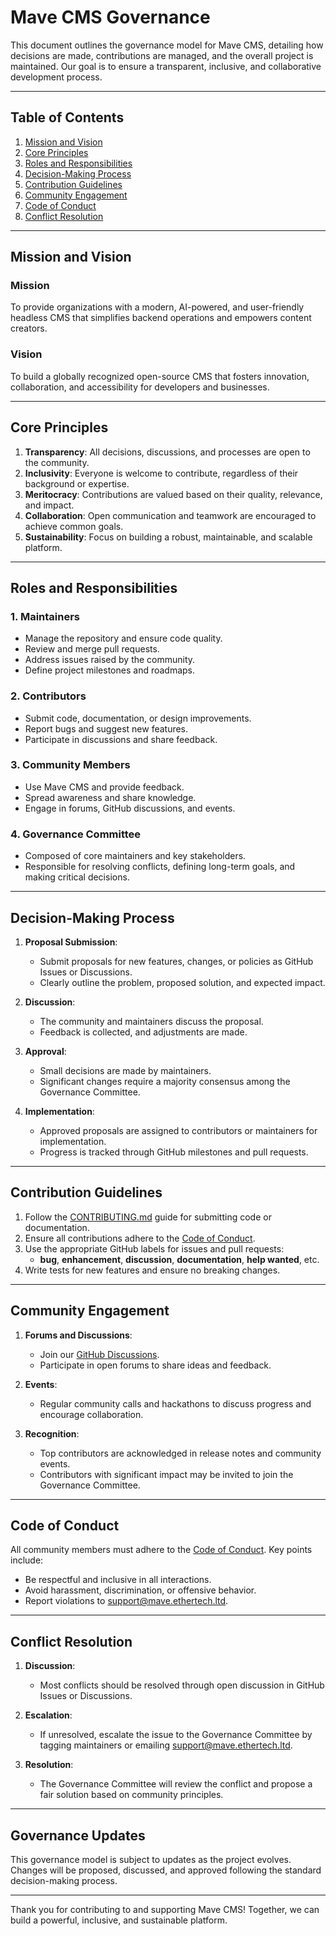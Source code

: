 # Mave CMS Governance

This document outlines the governance model for Mave CMS, detailing how decisions are made, contributions are managed, and the overall project is maintained. Our goal is to ensure a transparent, inclusive, and collaborative development process.

---

## Table of Contents

1. [Mission and Vision](#mission-and-vision)
2. [Core Principles](#core-principles)
3. [Roles and Responsibilities](#roles-and-responsibilities)
4. [Decision-Making Process](#decision-making-process)
5. [Contribution Guidelines](#contribution-guidelines)
6. [Community Engagement](#community-engagement)
7. [Code of Conduct](#code-of-conduct)
8. [Conflict Resolution](#conflict-resolution)

---

## Mission and Vision

### **Mission**

To provide organizations with a modern, AI-powered, and user-friendly headless CMS that simplifies backend operations and empowers content creators.

### **Vision**

To build a globally recognized open-source CMS that fosters innovation, collaboration, and accessibility for developers and businesses.

---

## Core Principles

1. **Transparency**: All decisions, discussions, and processes are open to the community.
2. **Inclusivity**: Everyone is welcome to contribute, regardless of their background or expertise.
3. **Meritocracy**: Contributions are valued based on their quality, relevance, and impact.
4. **Collaboration**: Open communication and teamwork are encouraged to achieve common goals.
5. **Sustainability**: Focus on building a robust, maintainable, and scalable platform.

---

## Roles and Responsibilities

### **1. Maintainers**

- Manage the repository and ensure code quality.
- Review and merge pull requests.
- Address issues raised by the community.
- Define project milestones and roadmaps.

### **2. Contributors**

- Submit code, documentation, or design improvements.
- Report bugs and suggest new features.
- Participate in discussions and share feedback.

### **3. Community Members**

- Use Mave CMS and provide feedback.
- Spread awareness and share knowledge.
- Engage in forums, GitHub discussions, and events.

### **4. Governance Committee**

- Composed of core maintainers and key stakeholders.
- Responsible for resolving conflicts, defining long-term goals, and making critical decisions.

---

## Decision-Making Process

1. **Proposal Submission**:

   - Submit proposals for new features, changes, or policies as GitHub Issues or Discussions.
   - Clearly outline the problem, proposed solution, and expected impact.

2. **Discussion**:

   - The community and maintainers discuss the proposal.
   - Feedback is collected, and adjustments are made.

3. **Approval**:

   - Small decisions are made by maintainers.
   - Significant changes require a majority consensus among the Governance Committee.

4. **Implementation**:
   - Approved proposals are assigned to contributors or maintainers for implementation.
   - Progress is tracked through GitHub milestones and pull requests.

---

## Contribution Guidelines

1. Follow the [CONTRIBUTING.md](./CONTRIBUTING.md) guide for submitting code or documentation.
2. Ensure all contributions adhere to the [Code of Conduct](#code-of-conduct).
3. Use the appropriate GitHub labels for issues and pull requests:
   - **bug**, **enhancement**, **discussion**, **documentation**, **help wanted**, etc.
4. Write tests for new features and ensure no breaking changes.

---

## Community Engagement

1. **Forums and Discussions**:

   - Join our [GitHub Discussions](https://github.com/ether-technologies/mave-cms/discussions).
   - Participate in open forums to share ideas and feedback.

2. **Events**:

   - Regular community calls and hackathons to discuss progress and encourage collaboration.

3. **Recognition**:
   - Top contributors are acknowledged in release notes and community events.
   - Contributors with significant impact may be invited to join the Governance Committee.

---

## Code of Conduct

All community members must adhere to the [Code of Conduct](./CODE_OF_CONDUCT.md). Key points include:

- Be respectful and inclusive in all interactions.
- Avoid harassment, discrimination, or offensive behavior.
- Report violations to [support@mave.ethertech.ltd](mailto:support@mave.ethertech.ltd).

---

## Conflict Resolution

1. **Discussion**:

   - Most conflicts should be resolved through open discussion in GitHub Issues or Discussions.

2. **Escalation**:

   - If unresolved, escalate the issue to the Governance Committee by tagging maintainers or emailing [support@mave.ethertech.ltd](mailto:support@mave.ethertech.ltd).

3. **Resolution**:
   - The Governance Committee will review the conflict and propose a fair solution based on community principles.

---

## Governance Updates

This governance model is subject to updates as the project evolves. Changes will be proposed, discussed, and approved following the standard decision-making process.

---

Thank you for contributing to and supporting Mave CMS! Together, we can build a powerful, inclusive, and sustainable platform.
